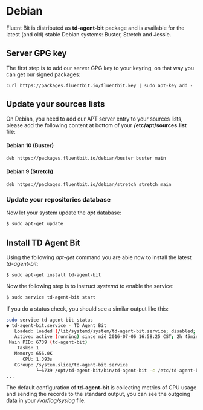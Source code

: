 # Debian

Fluent Bit is distributed as **td-agent-bit** package and is available for the latest \(and old\) stable Debian systems: Buster, Stretch and Jessie.

## Server GPG key

The first step is to add our server GPG key to your keyring, on that way you can get our signed packages:

```text
curl https://packages.fluentbit.io/fluentbit.key | sudo apt-key add -
```

## Update your sources lists

On Debian, you need to add our APT server entry to your sources lists, please add the following content at bottom of your **/etc/apt/sources.list** file:

#### Debian 10 \(Buster\)

```text
deb https://packages.fluentbit.io/debian/buster buster main
```

#### Debian 9 \(Stretch\)

```text
deb https://packages.fluentbit.io/debian/stretch stretch main
```

### Update your repositories database

Now let your system update the _apt_ database:

```bash
$ sudo apt-get update
```

## Install TD Agent Bit

Using the following _apt-get_ command you are able now to install the latest _td-agent-bit_:

```text
$ sudo apt-get install td-agent-bit
```

Now the following step is to instruct _systemd_ to enable the service:

```bash
$ sudo service td-agent-bit start
```

If you do a status check, you should see a similar output like this:

```bash
sudo service td-agent-bit status
● td-agent-bit.service - TD Agent Bit
   Loaded: loaded (/lib/systemd/system/td-agent-bit.service; disabled; vendor preset: enabled)
   Active: active (running) since mié 2016-07-06 16:58:25 CST; 2h 45min ago
 Main PID: 6739 (td-agent-bit)
    Tasks: 1
   Memory: 656.0K
      CPU: 1.393s
   CGroup: /system.slice/td-agent-bit.service
           └─6739 /opt/td-agent-bit/bin/td-agent-bit -c /etc/td-agent-bit/td-agent-bit.conf
...
```

The default configuration of **td-agent-bit** is collecting metrics of CPU usage and sending the records to the standard output, you can see the outgoing data in your _/var/log/syslog_ file.

